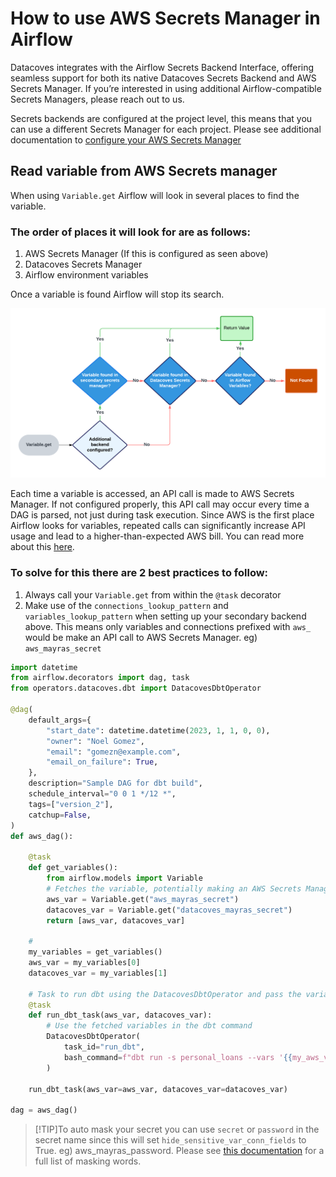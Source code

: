 # How to use AWS Secrets Manager in Airflow

Datacoves integrates with the Airflow Secrets Backend Interface, offering seamless support for both its native Datacoves Secrets Backend and AWS Secrets Manager. If you’re interested in using additional Airflow-compatible Secrets Managers, please reach out to us.

Secrets backends are configured at the project level, this means that you can use a different Secrets Manager for each project. Please see additional documentation to [configure your AWS Secrets Manager](/how-tos/datacoves/how_to_configure_aws_secrets_manager.md)

## Read variable from AWS Secrets manager

When using `Variable.get` Airflow will look in several places to find the variable. 

### The order of places it will look for are as follows:

1. AWS Secrets Manager (If this is  configured as seen above)
2. Datacoves Secrets Manager
3. Airflow environment variables

Once a variable is found Airflow will stop its search. 

![secrets flowchart](assets/variablle_flow.png)

Each time a variable is accessed, an API call is made to AWS Secrets Manager. If not configured properly, this API call may occur every time a DAG is parsed, not just during task execution. Since AWS is the first place Airflow looks for variables, repeated calls can significantly increase API usage and lead to a higher-than-expected AWS bill. You can read more about this [here](https://medium.com/apache-airflow/setting-up-aws-secrets-backends-with-airflow-in-a-cost-effective-way-dac2d2c43f13). 

### To solve for this there are 2 best practices to follow:

1. Always call your `Variable.get` from within the `@task` decorator
2. Make use of the `connections_lookup_pattern` and `variables_lookup_pattern` when setting up your secondary backend above. This means only variables and connections prefixed with `aws_` would be make an API call to AWS Secrets Manager. eg) `aws_mayras_secret`
   

```python
import datetime
from airflow.decorators import dag, task
from operators.datacoves.dbt import DatacovesDbtOperator

@dag(
    default_args={
        "start_date": datetime.datetime(2023, 1, 1, 0, 0),
        "owner": "Noel Gomez",
        "email": "gomezn@example.com",
        "email_on_failure": True,
    },
    description="Sample DAG for dbt build",
    schedule_interval="0 0 1 */12 *",
    tags=["version_2"],
    catchup=False,
)
def aws_dag():

    @task
    def get_variables():
        from airflow.models import Variable
        # Fetches the variable, potentially making an AWS Secrets Manager API call
        aws_var = Variable.get("aws_mayras_secret")
        datacoves_var = Variable.get("datacoves_mayras_secret")
        return [aws_var, datacoves_var]

    #
    my_variables = get_variables()
    aws_var = my_variables[0]
    datacoves_var = my_variables[1]

    # Task to run dbt using the DatacovesDbtOperator and pass the variables
    @task
    def run_dbt_task(aws_var, datacoves_var):
        # Use the fetched variables in the dbt command
        DatacovesDbtOperator(
            task_id="run_dbt",
            bash_command=f"dbt run -s personal_loans --vars '{{my_aws_variable: \"{aws_var}\", datacoves_variable: \"{datacoves_var}\"}}'"
        )

    run_dbt_task(aws_var=aws_var, datacoves_var=datacoves_var)

dag = aws_dag()


```

>[!TIP]To auto mask your secret you can use `secret` or `password` in the secret name since this will set `hide_sensitive_var_conn_fields` to True. eg) aws_mayras_password. Please see [this documentation](https://www.astronomer.io/docs/learn/airflow-variables#hide-sensitive-information-in-airflow-variables) for a full list of masking words.